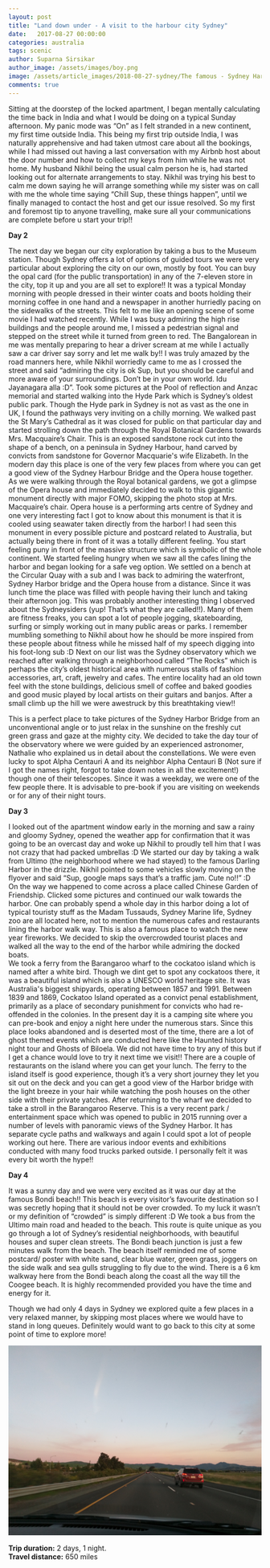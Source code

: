 ```yaml
---
layout: post
title: "Land down under - A visit to the harbour city Sydney"
date:   2017-08-27 00:00:00
categories: australia
tags: scenic
author: Suparna Sirsikar
author_image: /assets/images/boy.png
image: /assets/article_images/2018-08-27-sydney/The famous - Sydney Harbour Bridge.jpg
comments: true
---
```


Sitting at the doorstep of the locked apartment, I began mentally calculating the time back in India and what I would be doing on a typical Sunday afternoon. My panic mode was “On” as I felt stranded in a new continent, my first time outside India. 
This being my first trip outside India, I was naturally apprehensive and had taken utmost care about all the bookings, while I had missed out having a last conversation with my Airbnb host about the door number and how to collect my keys from him while he was not home. My husband Nikhil being the usual calm person he is, had started looking out for alternate arrangements to stay. Nikhil was trying his best to calm me down saying he will arrange something while my sister was on call with me the whole time saying “Chill Sup, these things happen”, until we finally managed to contact the host and get our issue resolved. So my first and foremost tip to anyone travelling, make sure all your communications are complete before u start your trip!!

<b>Day 2</b>

The next day we began our city exploration by taking a bus to the Museum station. Though Sydney offers a lot of options of guided tours we were very particular about exploring the city on our own, mostly by foot. You can buy the opal card (for the public transportation) in any of the 7-eleven store in the city, top it up and you are all set to explore!!
It was a typical Monday morning with people dressed in their winter coats and boots holding their morning coffee in one hand and a newspaper in another hurriedly pacing on the sidewalks of the streets. This felt to me like an opening scene of some movie I had watched recently. While I was busy admiring the high rise buildings and the people around me, I missed a pedestrian signal and stepped on the street while it turned from green to red. The Bangalorean in me was mentally preparing to hear a driver scream at me while I actually saw a car driver say sorry and let me walk by!! I was truly amazed by the road manners here, while Nikhil worriedly came to me as I crossed the street and said “admiring the city is ok Sup, but you should be careful and more aware of your surroundings. Don’t be in your own world. Idu Jayanagara alla :D”.
Took some pictures at the Pool of reflection and Anzac memorial and started walking into the Hyde Park which is Sydney’s oldest public park. Though the Hyde park in Sydney is not as vast as the one in UK, I found the pathways very inviting on a chilly morning. We walked past the St Mary’s Cathedral as it was closed for public on that particular day and started strolling down the path through the Royal Botanical Gardens towards Mrs. Macquaire’s Chair. This is an exposed sandstone rock cut into the shape of a bench, on a peninsula in Sydney Harbour, hand carved by convicts from sandstone for Governor Macquarie's wife Elizabeth. In the modern day this place is one of the very few places from where you can get a good view of the Sydney Harbour Bridge and the Opera house together. As we were walking through the Royal botanical gardens, we got a glimpse of the Opera house and immediately decided to walk to this gigantic monument directly with major FOMO, skipping the photo stop at Mrs. Macquaire’s chair. 
Opera house is a performing arts centre of Sydney and one very interesting fact I got to know about this monument is that it is cooled using seawater taken directly from the harbor! I had seen this monument in every possible picture and postcard related to Australia, but actually being there in front of it was a totally different feeling. You start feeling puny in front of the massive structure which is symbolic of the whole continent. We started feeling hungry when we saw all the cafes lining the harbor and began looking for a safe veg option. We settled on a bench at the Circular Quay with a sub and I was back to admiring the waterfront, Sydney Harbor bridge and the Opera house from a distance. Since it was lunch time the place was filled with people having their lunch and taking their afternoon jog. This was probably another interesting thing I observed about the Sydneysiders (yup! That’s what they are called!!). Many of them are fitness freaks, you can spot a lot of people jogging, skateboarding, surfing or simply working out in many public areas or parks. I remember mumbling something to Nikhil about how he should be more inspired from these people about fitness while he missed half of my speech digging into his foot-long sub :D
Next on our list was the Sydney observatory which we reached after walking through a neighborhood called “The Rocks” which is perhaps the city’s oldest historical area with numerous stalls of fashion accessories, art, craft, jewelry and cafes. The entire locality had an old town feel with the stone buildings, delicious smell of coffee and baked goodies and good music played by local artists on their guitars and banjos. After a small climb up the hill we were awestruck by this breathtaking view!!

This is a perfect place to take pictures of the Sydney Harbor Bridge from an unconventional angle or to just relax in the sunshine on the freshly cut green grass and gaze at the mighty city. We decided to take the day tour of the observatory where we were guided by an experienced astronomer, Nathalie who explained us in detail about the constellations. We were even lucky to spot Alpha Centauri A and its neighbor Alpha Centauri B (Not sure if I got the names right, forgot to take down notes in all the excitement!) though one of their telescopes. Since it was a weekday, we were one of the few people there. It is advisable to pre-book if you are visiting on weekends or for any of their night tours.

<b>Day 3</b>

I looked out of the apartment window early in the morning and saw a rainy and gloomy Sydney, opened the weather app for confirmation that it was going to be an overcast day and woke up Nikhil to proudly tell him that I was not crazy that had packed umbrellas :D 
We started our day by taking a walk from Ultimo (the neighborhood where we had stayed) to the famous Darling Harbor in the drizzle. Nikhil pointed to some vehicles slowly moving on the flyover and said “Sup, google maps says that’s a traffic jam. Cute no!!” :D On the way we happened to come across a place called Chinese Garden of Friendship. Clicked some pictures and continued our walk towards the harbor. One can probably spend a whole day in this harbor doing a lot of typical touristy stuff as the Madam Tussauds, Sydney Marine life, Sydney zoo are all located here, not to mention the numerous cafes and restaurants lining the harbor walk way.  This is also a famous place to watch the new year fireworks. We decided to skip the overcrowded tourist places and walked all the way to the end of the harbor while admiring the docked boats.  
We took a ferry from the Barangaroo wharf to the cockatoo island which is named after a white bird. Though we dint get to spot any cockatoos there, it was a beautiful island which is also a UNESCO world heritage site. It was Australia's biggest shipyards, operating between 1857 and 1991. Between 1839 and 1869, Cockatoo Island operated as a convict penal establishment, primarily as a place of secondary punishment for convicts who had re-offended in the colonies. In the present day it is a camping site where you can pre-book and enjoy a night here under the numerous stars. Since this place looks abandoned and is deserted most of the time, there are a lot of ghost themed events which are conducted here like the Haunted history night tour and Ghosts of Biloela. We did not have time to try any of this but if I get a chance would love to try it next time we visit!! There are a couple of restaurants on the island where you can get your lunch.
The ferry to the island itself is good experience, though it’s a very short journey they let you sit out on the deck and you can get a good view of the Harbor bridge with the light breeze in your hair while watching the posh houses on the other side with their private yatches. 
After returning to the wharf we decided to take a stroll in the Barangaroo Reserve. This is a very recent park / entertainment space which was opened to public in 2015 running over a number of levels with panoramic views of the Sydney Harbor. It has separate cycle paths and walkways and again I could spot a lot of people working out here. There are various indoor events and exhibitions conducted with many food trucks parked outside. I personally felt it was every bit worth the hype!! 

<b>Day 4</b>

It was a sunny day and we were very excited as it was our day at the famous Bondi beach!! This beach is every visitor’s favourite destination so I was secretly hoping that it should not be over crowded. To my luck it wasn’t or my definition of “crowded” is simply different :D 
We took a bus from the Ultimo main road and headed to the beach. This route is quite unique as you go through a lot of Sydney’s residential neighborhoods, with beautiful houses and super clean streets. The Bondi beach junction is just a few minutes walk from the beach. The beach itself reminded me of some postcard/ poster with white sand, clear blue water, green grass, joggers on the side walk and sea gulls struggling to fly due to the wind. There is a 6 km walkway here from the Bondi beach along the coast all the way till the Coogee beach. It is highly recommended provided you have the time and energy for it. 

Though we had only 4 days in Sydney we explored quite a few places in a very relaxed manner, by skipping most places where we would have to stand in long queues. Definitely would want to go back to this city at some point of time to explore more! 


![Sunrise](/assets/article_images/2017-04-11-shasta-calling/sunrise.jpg)


**Trip duration:**  2 days, 1 night.  
**Travel distance:**  650 miles  
